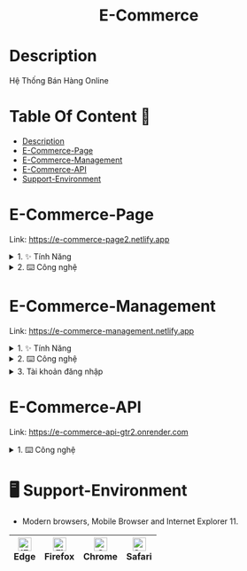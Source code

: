 <h1 align="center"> E-Commerce </h1>

# Description
Hệ Thống Bán Hàng Online
<!-- table of content -->

# Table Of Content  📃

- [Description](#description)
- [E-Commerce-Page](#E-Commerce-Page)
- [E-Commerce-Management](#E-Commerce-Management)
- [E-Commerce-API](#E-Commerce-API)
- [Support-Environment](#Support-Environment)

# E-Commerce-Page

Link: https://e-commerce-page2.netlify.app

<details>
    <summary>
        1. ✨ Tính Năng
    </summary>
    <br/>
    - So sánh các sản phẩm để tìm ra sản phẩm phụ hợp với bản thâm
    <br/>
    - Cho phép đánh đấu các mặt hàng yêu thích
    <br/>
    - Thêm các mặt hàng vào giỏ hàng
    <br/>
    - Tạo tài khoản và đăng nhập (Có thể đăng nhập bằng tài khoản Facebook hoặc Google)
    <br/>
    - Tra cứu sản phẩm và thông tin của order.
    <br/>
    - Comment và like sản phẩm
    <br/>
</details>
<details>
    <summary>
        2. ⌨️ Công nghệ
    </summary>
    <br/>
    - SPA (Single Page Application) & CSR (Client Side Rendering) với ReactJS.<br/>
    - Google OAuth và Facebook OAuth.<br/>
    - Dependence: bootstrap, moment, react-router-dom, react-toastify, reactstrap, sass, react-image, react-perfect-scrollbar, ...<br/>
</details>

# E-Commerce-Management

Link: https://e-commerce-management.netlify.app

<details>
    <summary>
        1. ✨ Tính Năng
    </summary>
    <br/>
    - CRUD : Product, Category, Sub-Category, Brand, Account,...<br/>
    - Phân quyền và Xác thực tài khoản.<br/>
    - Quản lý và phân tích thông số bán hàng.<br/>
    - Quản lý và theo dõi lượng hàng tồn kho của các mặt hàng.<br/>
</details>
<details>
    <summary>
        2. ⌨️ Công nghệ
    </summary>
    <br/>
    - SPA (Single Page Application) & CSR (Client Side Rendering) với ReactJS.<br/>
    - Dependence: bootstrap, moment, react-router-dom, chartjs, ckeditor, feather, react-perfect-scrollbar, react-toastify, reactstrap, ...<br/>
</details>
<details>
    <summary>
        3. Tài khoản đăng nhập
    </summary>
    <br/>
    - Tài khoản đăng nhập: <b>viewer@gmail.com - viewer123</b> <br/>
</details>

# E-Commerce-API

Link: https://e-commerce-api-gtr2.onrender.com

<details>
    <summary>
        1. ⌨️ Công nghệ
    </summary>
    <br/>
    - NodeJS (ExpressJS)<br/>
    - ORM: Sequelize<br/>
    - Database: MSSQL(Development), MySQL(Test), PostgreSQL(Production)<br/>
    - JSON Web Token<br/>
</details>

# 🖥 Support-Environment
  - Modern browsers, Mobile Browser and Internet Explorer 11.

  | [<img src="https://raw.githubusercontent.com/alrra/browser-logos/master/src/edge/edge_48x48.png" alt="IE / Edge" width="24px" height="24px" />](http://godban.github.io/browsers-support-badges/)<br> Edge | [<img src="https://raw.githubusercontent.com/alrra/browser-logos/master/src/firefox/firefox_48x48.png" alt="Firefox" width="24px" height="24px" />](http://godban.github.io/browsers-support-badges/)<br>Firefox | [<img src="https://raw.githubusercontent.com/alrra/browser-logos/master/src/chrome/chrome_48x48.png" alt="Chrome" width="24px" height="24px" />](http://godban.github.io/browsers-support-badges/)<br>Chrome | [<img src="https://raw.githubusercontent.com/alrra/browser-logos/master/src/safari/safari_48x48.png" alt="Safari" width="24px" height="24px" />](http://godban.github.io/browsers-support-badges/)<br>Safari |
  | ---------------------------------------------------------------------------------------------------------------------------------------------------------------------------------------------------------- | ---------------------------------------------------------------------------------------------------------------------------------------------------------------------------------------------------------------- | ------------------------------------------------------------------------------------------------------------------------------------------------------------------------------------------------------------ | ------------------------------------------------------------------------------------------------------------------------------------------------------------------------------------------------------------ |